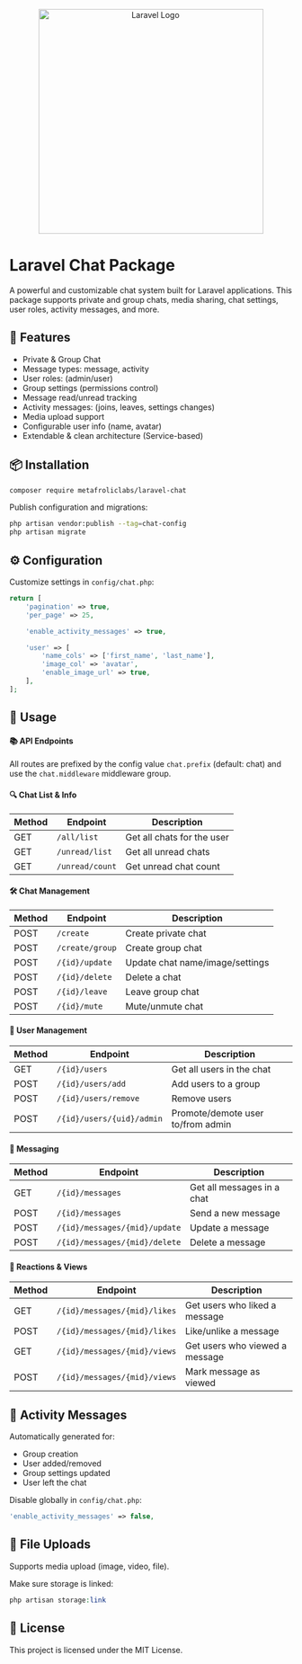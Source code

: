 <p align="center"><a href="https://laravel.com" target="_blank"><img src="https://raw.githubusercontent.com/laravel/art/master/logo-lockup/5%20SVG/2%20CMYK/1%20Full%20Color/laravel-logolockup-cmyk-red.svg" width="400" alt="Laravel Logo"></a></p>

# Laravel Chat Package

A powerful and customizable chat system built for Laravel applications. This package supports private and group chats, media sharing, chat settings, user roles, activity messages, and more.

## 🚀 Features

- Private & Group Chat  
- Message types: message, activity  
- User roles: (admin/user)  
- Group settings (permissions control)  
- Message read/unread tracking  
- Activity messages: (joins, leaves, settings changes)  
- Media upload support  
- Configurable user info (name, avatar)  
- Extendable & clean architecture (Service-based)

## 📦 Installation

```bash
composer require metafroliclabs/laravel-chat
```

Publish configuration and migrations:

```bash
php artisan vendor:publish --tag=chat-config
php artisan migrate
```

## ⚙️ Configuration

Customize settings in `config/chat.php`:

```php
return [
    'pagination' => true,
    'per_page' => 25,

    'enable_activity_messages' => true,

    'user' => [
        'name_cols' => ['first_name', 'last_name'],
        'image_col' => 'avatar',
        'enable_image_url' => true,
    ],
];
```

## 🧠 Usage

#### 📚 API Endpoints
All routes are prefixed by the config value `chat.prefix` (default: chat) and use the `chat.middleware` middleware group.

#### 🔍 Chat List & Info

| Method | Endpoint        | Description                |
| ------ | --------------- | -------------------------- |
| GET    | `/all/list`     | Get all chats for the user |
| GET    | `/unread/list`  | Get all unread chats       |
| GET    | `/unread/count` | Get unread chat count      |

#### 🛠️ Chat Management

| Method | Endpoint        | Description                     |
| ------ | --------------- | ------------------------------- |
| POST   | `/create`       | Create private chat             |
| POST   | `/create/group` | Create group chat               |
| POST   | `/{id}/update`  | Update chat name/image/settings |
| POST   | `/{id}/delete`  | Delete a chat                   |
| POST   | `/{id}/leave`   | Leave group chat                |
| POST   | `/{id}/mute`    | Mute/unmute chat                |

#### 👥 User Management

| Method | Endpoint                  | Description                       |
| ------ | ------------------------- | --------------------------------- |
| GET    | `/{id}/users`             | Get all users in the chat         |
| POST   | `/{id}/users/add`         | Add users to a group              |
| POST   | `/{id}/users/remove`      | Remove users                      |
| POST   | `/{id}/users/{uid}/admin` | Promote/demote user to/from admin |

#### 💬 Messaging

| Method | Endpoint                      | Description                |
| ------ | ----------------------------- | -------------------------- |
| GET    | `/{id}/messages`              | Get all messages in a chat |
| POST   | `/{id}/messages`              | Send a new message         |
| POST   | `/{id}/messages/{mid}/update` | Update a message           |
| POST   | `/{id}/messages/{mid}/delete` | Delete a message           |

#### 💖 Reactions & Views

| Method | Endpoint                     | Description                    |
| ------ | ---------------------------- | ------------------------------ |
| GET    | `/{id}/messages/{mid}/likes` | Get users who liked a message  |
| POST   | `/{id}/messages/{mid}/likes` | Like/unlike a message          |
| GET    | `/{id}/messages/{mid}/views` | Get users who viewed a message |
| POST   | `/{id}/messages/{mid}/views` | Mark message as viewed         |

## 🔔 Activity Messages

Automatically generated for:

- Group creation
- User added/removed
- Group settings updated
- User left the chat

Disable globally in `config/chat.php`:

```php
'enable_activity_messages' => false,
```

## 📁 File Uploads

Supports media upload (image, video, file).

Make sure storage is linked:

```php
php artisan storage:link
```

## 📄 License

This project is licensed under the MIT License.
